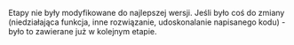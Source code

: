 Etapy nie były modyfikowane do najlepszej wersji. Jeśli było coś do zmiany (niedziałająca funkcja, inne rozwiązanie, udoskonalanie napisanego kodu) - było to zawierane już w kolejnym etapie.
